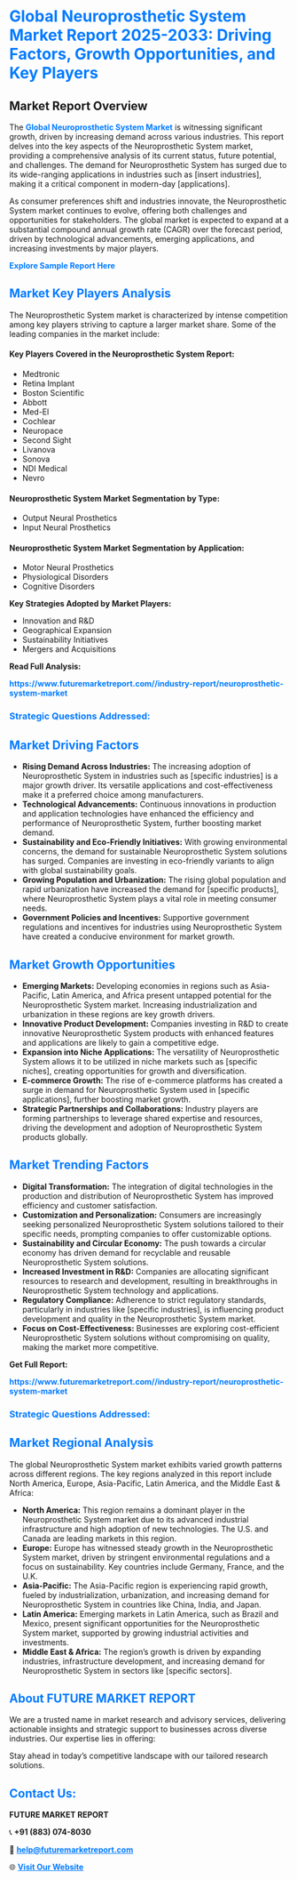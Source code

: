 <h1 style="color: #007BFF;">Global Neuroprosthetic System Market Report 2025-2033: Driving Factors, Growth Opportunities, and Key Players</h1>

<section id="overview">
<h2>Market Report Overview</h2>
<p>The <a href="https://www.futuremarketreport.com//industry-report/neuroprosthetic-system-market" style="color: #007BFF; text-decoration: none;"><strong>Global Neuroprosthetic System Market</strong></a> is witnessing significant growth, driven by increasing demand across various industries. This report delves into the key aspects of the Neuroprosthetic System market, providing a comprehensive analysis of its current status, future potential, and challenges. The demand for Neuroprosthetic System has surged due to its wide-ranging applications in industries such as [insert industries], making it a critical component in modern-day [applications].</p>
<p>As consumer preferences shift and industries innovate, the Neuroprosthetic System market continues to evolve, offering both challenges and opportunities for stakeholders. The global market is expected to expand at a substantial compound annual growth rate (CAGR) over the forecast period, driven by technological advancements, emerging applications, and increasing investments by major players.</p>
</section>

<section id="overview">
<p><a href="https://www.futuremarketreport.com//request-sample/reportId=64663" style="color: #007BFF; text-decoration: none;"><strong>Explore Sample Report Here</strong></a></p>
</section>

<section id="key-players">
<h2 style="color: #007BFF;">Market Key Players Analysis</h2>
<p>The Neuroprosthetic System market is characterized by intense competition among key players striving to capture a larger market share. Some of the leading companies in the market include:</p>
<h4>Key Players Covered in the Neuroprosthetic System Report:</h4>
<ul><li>Medtronic</li><li>Retina Implant</li><li>Boston Scientific</li><li>Abbott</li><li>Med-El</li><li>Cochlear</li><li>Neuropace</li><li>Second Sight</li><li>Livanova</li><li>Sonova</li><li>NDI Medical</li><li>Nevro</li></ul>
<h4>Neuroprosthetic System Market Segmentation by Type:</h4>
<ul><li>Output Neural Prosthetics</li><li>Input Neural Prosthetics</li></ul>

<h4>Neuroprosthetic System Market Segmentation by Application:</h4>
<ul><li>Motor Neural Prosthetics</li><li>Physiological Disorders</li><li>Cognitive Disorders</li></ul>
<p><strong>Key Strategies Adopted by Market Players:</strong></p>
<ul>
<li>Innovation and R&D</li>
<li>Geographical Expansion</li>
<li>Sustainability Initiatives</li>
<li>Mergers and Acquisitions</li>
</ul>
</section>

<section>
<p><strong>Read Full Analysis: </strong></p><a href="https://www.futuremarketreport.com//industry-report/neuroprosthetic-system-market" style="color: #007BFF; text-decoration: none;"><strong>https://www.futuremarketreport.com//industry-report/neuroprosthetic-system-market</strong></a>
<h3 style="color: #007BFF;">Strategic Questions Addressed:</h3>
</section>

<section id="driving-factors">
<h2 style="color: #007BFF;">Market Driving Factors</h2>
<ul>
<li><strong>Rising Demand Across Industries:</strong> The increasing adoption of Neuroprosthetic System in industries such as [specific industries] is a major growth driver. Its versatile applications and cost-effectiveness make it a preferred choice among manufacturers.</li>
<li><strong>Technological Advancements:</strong> Continuous innovations in production and application technologies have enhanced the efficiency and performance of Neuroprosthetic System, further boosting market demand.</li>
<li><strong>Sustainability and Eco-Friendly Initiatives:</strong> With growing environmental concerns, the demand for sustainable Neuroprosthetic System solutions has surged. Companies are investing in eco-friendly variants to align with global sustainability goals.</li>
<li><strong>Growing Population and Urbanization:</strong> The rising global population and rapid urbanization have increased the demand for [specific products], where Neuroprosthetic System plays a vital role in meeting consumer needs.</li>
<li><strong>Government Policies and Incentives:</strong> Supportive government regulations and incentives for industries using Neuroprosthetic System have created a conducive environment for market growth.</li>
</ul>
</section>

<section id="growth-opportunities">
<h2 style="color: #007BFF;">Market Growth Opportunities</h2>
<ul>
<li><strong>Emerging Markets:</strong> Developing economies in regions such as Asia-Pacific, Latin America, and Africa present untapped potential for the Neuroprosthetic System market. Increasing industrialization and urbanization in these regions are key growth drivers.</li>
<li><strong>Innovative Product Development:</strong> Companies investing in R&D to create innovative Neuroprosthetic System products with enhanced features and applications are likely to gain a competitive edge.</li>
<li><strong>Expansion into Niche Applications:</strong> The versatility of Neuroprosthetic System allows it to be utilized in niche markets such as [specific niches], creating opportunities for growth and diversification.</li>
<li><strong>E-commerce Growth:</strong> The rise of e-commerce platforms has created a surge in demand for Neuroprosthetic System used in [specific applications], further boosting market growth.</li>
<li><strong>Strategic Partnerships and Collaborations:</strong> Industry players are forming partnerships to leverage shared expertise and resources, driving the development and adoption of Neuroprosthetic System products globally.</li>
</ul>
</section>

<section id="trending-factors">
<h2 style="color: #007BFF;">Market Trending Factors</h2>
<ul>
<li><strong>Digital Transformation:</strong> The integration of digital technologies in the production and distribution of Neuroprosthetic System has improved efficiency and customer satisfaction.</li>
<li><strong>Customization and Personalization:</strong> Consumers are increasingly seeking personalized Neuroprosthetic System solutions tailored to their specific needs, prompting companies to offer customizable options.</li>
<li><strong>Sustainability and Circular Economy:</strong> The push towards a circular economy has driven demand for recyclable and reusable Neuroprosthetic System solutions.</li>
<li><strong>Increased Investment in R&D:</strong> Companies are allocating significant resources to research and development, resulting in breakthroughs in Neuroprosthetic System technology and applications.</li>
<li><strong>Regulatory Compliance:</strong> Adherence to strict regulatory standards, particularly in industries like [specific industries], is influencing product development and quality in the Neuroprosthetic System market.</li>
<li><strong>Focus on Cost-Effectiveness:</strong> Businesses are exploring cost-efficient Neuroprosthetic System solutions without compromising on quality, making the market more competitive.</li>
</ul>
</section>

<section>
<p><strong>Get Full Report: </strong></p><a href="https://www.futuremarketreport.com//industry-report/neuroprosthetic-system-market" style="color: #007BFF; text-decoration: none;"><strong>https://www.futuremarketreport.com//industry-report/neuroprosthetic-system-market</strong></a>
<h3 style="color: #007BFF;">Strategic Questions Addressed:</h3>
</section>


<section id="regional-analysis">
<h2 style="color: #007BFF;">Market Regional Analysis</h2>
<p>The global Neuroprosthetic System market exhibits varied growth patterns across different regions. The key regions analyzed in this report include North America, Europe, Asia-Pacific, Latin America, and the Middle East & Africa:</p>
<ul>
<li><strong>North America:</strong> This region remains a dominant player in the Neuroprosthetic System market due to its advanced industrial infrastructure and high adoption of new technologies. The U.S. and Canada are leading markets in this region.</li>
<li><strong>Europe:</strong> Europe has witnessed steady growth in the Neuroprosthetic System market, driven by stringent environmental regulations and a focus on sustainability. Key countries include Germany, France, and the U.K.</li>
<li><strong>Asia-Pacific:</strong> The Asia-Pacific region is experiencing rapid growth, fueled by industrialization, urbanization, and increasing demand for Neuroprosthetic System in countries like China, India, and Japan.</li>
<li><strong>Latin America:</strong> Emerging markets in Latin America, such as Brazil and Mexico, present significant opportunities for the Neuroprosthetic System market, supported by growing industrial activities and investments.</li>
<li><strong>Middle East & Africa:</strong> The region’s growth is driven by expanding industries, infrastructure development, and increasing demand for Neuroprosthetic System in sectors like [specific sectors].</li>
</ul>
</section>

<footer>
<h2 style="color: #007BFF;">About FUTURE MARKET REPORT</h2>
<p>We are a trusted name in market research and advisory services, delivering actionable insights and strategic support to businesses across diverse industries. Our expertise lies in offering:</p>

<p>Stay ahead in today’s competitive landscape with our tailored research solutions.</p>

<h2 style="color: #007BFF;">Contact Us:</h2>
<p><strong>FUTURE MARKET REPORT</strong></p>
<p>📞 <strong>+91 (883) 074-8030</strong></p>
<p>📧 <strong><a href="mailto:help@futuremarketreport.com" style="color: #007BFF;">help@futuremarketreport.com</a></strong></p>
<p>🌐 <strong><a href="https://www.futuremarketreport.com/" style="color: #007BFF;">Visit Our Website</a></strong></p>
</footer>